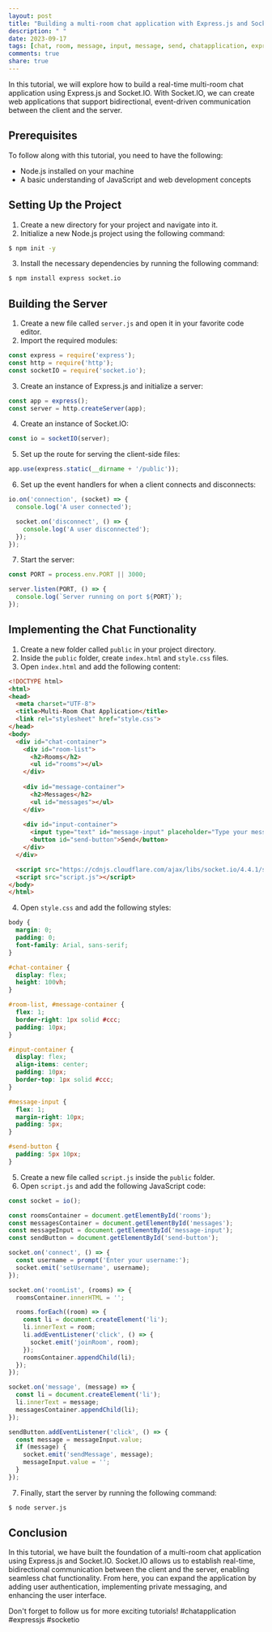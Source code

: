 ```yaml
---
layout: post
title: "Building a multi-room chat application with Express.js and Socket.IO"
description: " "
date: 2023-09-17
tags: [chat, room, message, input, message, send, chatapplication, expressjs, socketio]
comments: true
share: true
---
```


In this tutorial, we will explore how to build a real-time multi-room chat application using Express.js and Socket.IO. With Socket.IO, we can create web applications that support bidirectional, event-driven communication between the client and the server.

## Prerequisites

To follow along with this tutorial, you need to have the following:

- Node.js installed on your machine
- A basic understanding of JavaScript and web development concepts

## Setting Up the Project

1. Create a new directory for your project and navigate into it.
2. Initialize a new Node.js project using the following command:

```bash
$ npm init -y
```

3. Install the necessary dependencies by running the following command:

```bash
$ npm install express socket.io
```

## Building the Server

1. Create a new file called `server.js` and open it in your favorite code editor.
2. Import the required modules:

```javascript
const express = require('express');
const http = require('http');
const socketIO = require('socket.io');
```

3. Create an instance of Express.js and initialize a server:

```javascript
const app = express();
const server = http.createServer(app);
```

4. Create an instance of Socket.IO:

```javascript
const io = socketIO(server);
```

5. Set up the route for serving the client-side files:

```javascript
app.use(express.static(__dirname + '/public'));
```

6. Set up the event handlers for when a client connects and disconnects:

```javascript
io.on('connection', (socket) => {
  console.log('A user connected');

  socket.on('disconnect', () => {
    console.log('A user disconnected');
  });
});
```

7. Start the server:

```javascript
const PORT = process.env.PORT || 3000;

server.listen(PORT, () => {
  console.log(`Server running on port ${PORT}`);
});
```

## Implementing the Chat Functionality

1. Create a new folder called `public` in your project directory.
2. Inside the `public` folder, create `index.html` and `style.css` files.
3. Open `index.html` and add the following content:

```html
<!DOCTYPE html>
<html>
<head>
  <meta charset="UTF-8">
  <title>Multi-Room Chat Application</title>
  <link rel="stylesheet" href="style.css">
</head>
<body>
  <div id="chat-container">
    <div id="room-list">
      <h2>Rooms</h2>
      <ul id="rooms"></ul>
    </div>
  
    <div id="message-container">
      <h2>Messages</h2>
      <ul id="messages"></ul>
    </div>
  
    <div id="input-container">
      <input type="text" id="message-input" placeholder="Type your message...">
      <button id="send-button">Send</button>
    </div>
  </div>

  <script src="https://cdnjs.cloudflare.com/ajax/libs/socket.io/4.4.1/socket.io.js"></script>
  <script src="script.js"></script>
</body>
</html>
```

4. Open `style.css` and add the following styles:

```css
body {
  margin: 0;
  padding: 0;
  font-family: Arial, sans-serif;
}

#chat-container {
  display: flex;
  height: 100vh;
}

#room-list, #message-container {
  flex: 1;
  border-right: 1px solid #ccc;
  padding: 10px;
}

#input-container {
  display: flex;
  align-items: center;
  padding: 10px;
  border-top: 1px solid #ccc;
}

#message-input {
  flex: 1;
  margin-right: 10px;
  padding: 5px;
}

#send-button {
  padding: 5px 10px;
}
```

5. Create a new file called `script.js` inside the `public` folder.
6. Open `script.js` and add the following JavaScript code:

```javascript
const socket = io();

const roomsContainer = document.getElementById('rooms');
const messagesContainer = document.getElementById('messages');
const messageInput = document.getElementById('message-input');
const sendButton = document.getElementById('send-button');

socket.on('connect', () => {
  const username = prompt('Enter your username:');
  socket.emit('setUsername', username);
});

socket.on('roomList', (rooms) => {
  roomsContainer.innerHTML = '';

  rooms.forEach((room) => {
    const li = document.createElement('li');
    li.innerText = room;
    li.addEventListener('click', () => {
      socket.emit('joinRoom', room);
    });
    roomsContainer.appendChild(li);
  });
});

socket.on('message', (message) => {
  const li = document.createElement('li');
  li.innerText = message;
  messagesContainer.appendChild(li);
});

sendButton.addEventListener('click', () => {
  const message = messageInput.value;
  if (message) {
    socket.emit('sendMessage', message);
    messageInput.value = '';
  }
});
```

7. Finally, start the server by running the following command:

```bash
$ node server.js
```

## Conclusion

In this tutorial, we have built the foundation of a multi-room chat application using Express.js and Socket.IO. Socket.IO allows us to establish real-time, bidirectional communication between the client and the server, enabling seamless chat functionality. From here, you can expand the application by adding user authentication, implementing private messaging, and enhancing the user interface.

Don't forget to follow us for more exciting tutorials! #chatapplication #expressjs #socketio